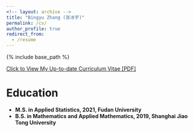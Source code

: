 ```yaml
---
<!-- layout: archive -->
title: "Bingyu Zhang (张冰宇)"
permalink: /cv/
author_profile: true
redirect_from:
  - /resume
---
```


{% include base_path %}

[Click to View My Up-to-date Curriculum Vitae [PDF]](https://nbxszby416.github.io/files/bingyu_cv.pdf)

# Education
* **M.S. in Applied Statistics, 2021, Fudan University**
* **B.S. in Mathematics and Applied Mathematics, 2019, Shanghai Jiao Tong University**

<!-- <embed src="https://nbxszby416.github.io/files/bingyu_cv.pdf" width="650" height="1800" type='application/pdf'> -->
